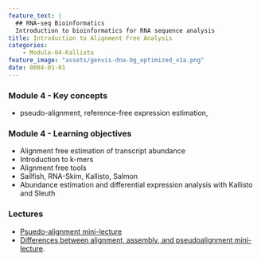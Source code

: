 ```yaml
---
feature_text: |
  ## RNA-seq Bioinformatics
  Introduction to bioinformatics for RNA sequence analysis
title: Introduction to Alignment Free Analysis
categories:
    - Module-04-Kallisto
feature_image: "assets/genvis-dna-bg_optimized_v1a.png"
date: 0004-01-01
---
```


### Module 4 - Key concepts
* pseudo-alignment, reference-free expression estimation,

### Module 4 - Learning objectives
* Alignment free estimation of transcript abundance
* Introduction to k-mers
* Alignment free tools
* Sailfish, RNA-Skim, Kallisto, Salmon
* Abundance estimation and differential expression analysis with Kallisto and Sleuth

### Lectures
* [Psuedo-alignment mini-lecture](https://github.com/griffithlab/rnabio.org/blob/master/assets/lectures/cshl/2022/mini/RNASeq_MiniLecture_04_01_AlignmentFreeKallisto.pdf)
* [Differences between alignment, assembly, and pseudoalignment mini-lecture](https://github.com/griffithlab/rnabio.org/blob/master/assets/lectures/cshl/2022/mini/RNASeq_MiniLecture_02_02_Alignment_vs_Assembly_vs_Kmer.pdf).
